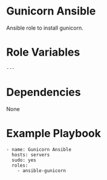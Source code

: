 Gunicorn Ansible
===============
Ansible role to install gunicorn.

# Role Variables
```
---
```

# Dependencies

None

# Example Playbook
```
- name: Gunicorn Ansible
  hosts: servers
  sudo: yes
  roles:
    - ansible-gunicorn
```